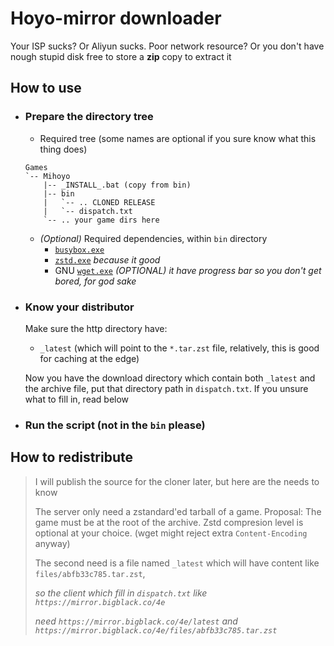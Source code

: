 # Hoyo-mirror downloader

Your ISP sucks? Or Aliyun sucks. Poor network resource? Or you don't have nough stupid disk free to store a **zip** copy to extract it

## How to use

- ### Prepare the directory tree
    - Required tree (some names are optional if you sure know what this thing does)
    ```
    Games
    `-- Mihoyo
        |-- _INSTALL_.bat (copy from bin)
        |-- bin
        |   `-- .. CLONED RELEASE
        |   `-- dispatch.txt
        `-- .. your game dirs here
    ```
    - *(Optional)* Required dependencies, within `bin` directory
        - [`busybox.exe`](https://sourceforge.net/projects/busybox-for-windows/)
        - [`zstd.exe`](https://github.com/facebook/zstd/releases) *because it good*
        - GNU [`wget.exe`](https://eternallybored.org/misc/wget/) *(OPTIONAL)* *it have progress bar so you don't get bored, for god sake*
- ### Know your distributor

    Make sure the http directory have:

    - `_latest` (which will point to the `*.tar.zst` file, relatively, this is good for caching at the edge)
 
    Now you have the download directory which contain both `_latest` and the archive file, put that directory path in `dispatch.txt`. If you unsure what to fill in, read below
  
- ### Run the script (not in the `bin` please)

## How to redistribute

> I will publish the source for the cloner later, but here are the needs to know
>
> The server only need a zstandard'ed tarball of a game. Proposal: The game must be at the root of the archive. Zstd compresion level is optional at your choice. (wget might reject extra `Content-Encoding` anyway)
> 
> The second need is a file named `_latest` which will have content like `files/abfb33c785.tar.zst`, 
>
> *so the client which fill in `dispatch.txt` like `https://mirror.bigblack.co/4e`*
>
> *need  `https://mirror.bigblack.co/4e/latest` and `https://mirror.bigblack.co/4e/files/abfb33c785.tar.zst`*






